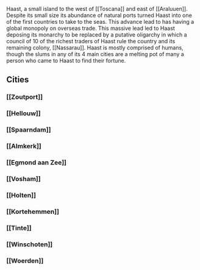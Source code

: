 Haast, a small island to the west of [[Toscana]] and east of [[Araluuen]]. Despite its small size its abundance of natural ports turned Haast into one of the first countries to take to the seas. This advance lead to has having a global monopoly on overseas trade. This massive lead led to Haast deposing its monarchy to be replaced by a putative oligarchy in which a council of 10 of the richest traders of Haast rule the country and its remaining colony, [[Nassarau]]. Haast is mostly comprised of humans, though the slums in any of its 4 main cities are a melting pot of many a person who came to Haast to find their fortune.
## Cities
### [[Zoutport]]
### [[Hellouw]]
### [[Spaarndam]]
### [[Almkerk]]
### [[Egmond aan Zee]]
### [[Vosham]]
### [[Holten]]
### [[Kortehemmen]]
### [[Tinte]]
### [[Winschoten]]
### [[Woerden]]
